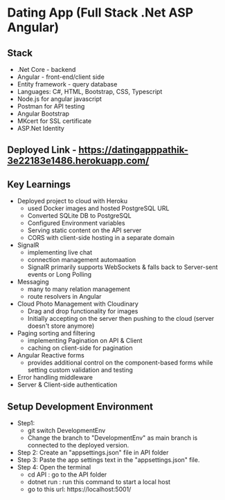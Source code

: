 # Dating App (Full Stack .Net ASP Angular)

## Stack
- .Net Core - backend
- Angular - front-end/client side
- Entity framework - query database
- Languages: C#, HTML, Bootstrap, CSS, Typescript
- Node.js for angular javascript
- Postman for API testing
- Angular Bootstrap
- MKcert for SSL certificate
- ASP.Net Identity

## Deployed Link - https://datingapppathik-3e22183e1486.herokuapp.com/

## Key Learnings
- Deployed project to cloud with Heroku
  - used Docker images and hosted PostgreSQL URL
  - Converted SQLite DB to PostgreSQL
  - Configured Environment variables
  - Serving static content on the API server
  - CORS with client-side hosting in a separate domain
- SignalR
  - implementing live chat
  - connection management automaation
  - SignalR primarily supports WebSockets & falls back to Server-sent events or Long Polling
- Messaging
  - many to many relation management
  - route resolvers in Angular
- Cloud Photo Management with Cloudinary
  - Drag and drop functionality for images
  - Initially accepting on the server then pushing to the cloud (server doesn't store anymore)
- Paging sorting and filtering
  - implementing Pagination on API & Client
  - caching on client-side for pagination
- Angular Reactive forms
  - provides additional control on the component-based forms while setting custom validation and testing
- Error handling middleware
- Server & Client-side authentication

## Setup Development Environment
- Step1:
  - git switch DevelopmentEnv
  - Change the branch to "DevelopmentEnv" as main branch is connected to the deployed version.
- Step 2: Create an "appsettings.json" file in API folder
- Step 3: Paste the app settings text in the "appsettings.json" file.
- Step 4: Open the terminal
  - cd API : go to the API folder
  - dotnet run : run this command to start a local host
  - go to this url: https://localhost:5001/